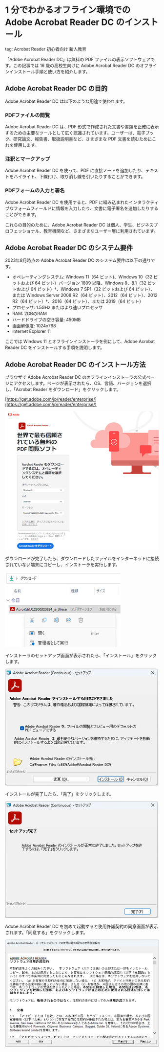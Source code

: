 # 1 分でわかるオフライン環境での Adobe Acrobat Reader DC のインストール
tag: Acrobat Reader 初心者向け 新人教育

「Adobe Acrobat Reader DC」は無料の PDF ファイルの表示ソフトウェアです。この記事では 16 歳の高校生向けに Adobe Acrobat Reader DC のオフラインインストール手順と使い方を紹介します。

## Adobe Acrobat Reader DC の目的
Adobe Acrobat Reader DC は以下のような用途で使われます。

### PDFファイルの閲覧
Adobe Acrobat Reader DC は、PDF 形式で作成された文書や書類を正確に表示するための主要なツールとして広く認識されています。ユーザーは、電子ブック、研究論文、報告書、取扱説明書など、さまざまな PDF 文書を読むためにこれを使用します。

### 注釈とマークアップ
Adobe Acrobat Reader DC を使って、PDF に直接ノートを追加したり、テキストをハイライト、下線付け、取り消し線を引いたりすることができます。

### PDFフォームの入力と署名
Adobe Acrobat Reader DC を使用すると、PDF に組み込まれたインタラクティブなフォームフィールドに情報を入力したり、文書に電子署名を追加したりすることができます。

これらの目的のために、Adobe Acrobat Reader DC は個人、学生、ビジネスプロフェッショナル、教育機関など、さまざまなユーザー層に利用されています。

## Adobe Acrobat Reader DC のシステム要件

2023年8月時点の Adobe Acrobat Reader DC のシステム要件は以下の通りです。

- オペレーティングシステム: Windows 11（64 ビット)、Windows 10（32 ビットおよび 64 ビット）バージョン 1809 以降、Windows 8、8.1（32 ビットおよび 64 ビット）†、Windows 7 SP1（32 ビットおよび 64 ビット）、または Windows Server 2008 R2（64 ビット）、2012（64 ビット）、2012 R2（64 ビット）†、2016（64 ビット）、または 2019（64 ビット）
- プロセッサ: 1.5GHz またはより速いプロセッサ
- RAM: 2GBのRAM
- ハードドライブの空き容量: 450MB
- 画面解像度: 1024x768
- Internet Explorer 11

ここでは Windows 11 とオフラインインストーラを例にして、Adobe Acrobat Reader DC をインストールする手順を説明します。

## Adobe Acrobat Reader DC のインストール方法

ブラウザで Adobe Acrobat Reader DC のオフラインインストーラの公式ページにアクセスします。ページが表示されたら、OS、言語、バージョンを選択し、「Acrobat Reader をダウンロード」をクリックします。

[https://get.adobe.com/jp/reader/enterprise/](https://get.adobe.com/jp/reader/enterprise/)

![](01_downloadsite.png)

ダウンロードが完了したら、ダウンロードしたファイルをインターネットに接続されていない端末にコピーし、インストーラを実行します。

![](11_download.png)

インストーラのセットアップ画面が表示されたら、「インストール」をクリックします。

![](22_installer.png)

インストールが完了したら、「完了」をクリックします。  

![](24_installer.png)

Adobe Acrobat Reader DC を初めて起動すると使用許諾契約の同意画面が表示されます。「同意する」をクリックします。

![](25_install.png)
